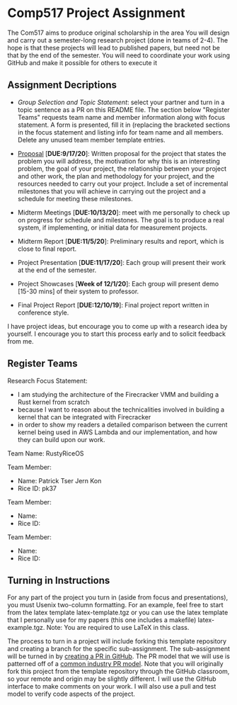 # Comp517 Project Assignment

The Com517 aims to produce original scholarship in the area
You will design and carry out a semester-long research
project (done in teams of 2-4). The hope is that these
projects will lead to published papers, but need not be that
by the end of the semester. You will need to coordinate your
work using GitHub and make it possible for others to execute
it

## Assignment Decriptions

-   *Group Selection and Topic Statement*: select your
    partner and turn in a topic sentence as a PR on this
    README file. The section below "Register Teams" requests
    team name and member information along with focus
    statement. A form is presented, fill it in (replacing
    the bracketed sections in the focus statement and
    listing info for team name and all members. Delete any
    unused team member template entries.

-   [Proposal](proposal/README.md) [**DUE:9/17/20**]:
    Written proposal for the project that states the problem
    you will address, the motivation for why this is an
    interesting problem, the goal of your project, the
    relationship between your project and other work, the
    plan and methodology for your project, and the resources
    needed to carry out your project. Include a set of
    incremental milestones that you will achieve in carrying
    out the project and a schedule for meeting these
    milestones.

-   Midterm Meetings [**DUE:10/13/20**]: meet with me
    personally to check up on progress for schedule and
    milestones. The goal is to produce a real system, if
    implementing, or initial data for measurement projects.

-   Midterm Report [**DUE:11/5/20**]: Preliminary results
    and report, which is close to final report.

-   Project Presentation [**DUE:11/17/20**]: Each group will
    present their work at the end of the semester.

-   Project Showcases [**Week of 12/1/20**]: Each group will
    present demo [15-30 mins] of their system to professor.

-   Final Project Report [**DUE:12/10/19**]: Final project
    report written in conference style.

I have project ideas, but encourage you to come up with a
research idea by yourself. I encourage you to start this
process early and to solicit feedback from me.

## Register Teams

Research Focus Statement: 

  - I am studying the architecture of the Firecracker VMM and building a Rust kernel from scratch
  - because I want to reason about the technicalities involved in building a kernel that can be integrated with Firecracker 
  - in order to show my readers a detailed comparison between the current kernel being used in AWS Lambda and our implementation, and how they can build upon our work. 

Team Name: RustyRiceOS

Team Member: 
  - Name: Patrick Tser Jern Kon
  - Rice ID: pk37

Team Member: 
  - Name: 
  - Rice ID:
  
Team Member: 
  - Name:
  - Rice ID:

## Turning in Instructions

For any part of the project you turn in (aside from focus
and presentations), you must Usenix two-column formatting.
For an example, feel free to start from the latex template
latex-template.tgz or you can use the latex template that I
personally use for my papers (this one includes a makefile)
latex-example.tgz.  Note: You are required to use LaTeX in
this class.

The process to turn in a project will include forking this
template repository and creating a branch for the specific
sub-assignment. The sub-assignment will be turned in by
[creating a PR in
GitHub](https://help.github.com/en/articles/creating-a-pull-request).
The PR model that we will use is patterned off of a [common
industry PR
model](https://gist.github.com/Chaser324/ce0505fbed06b947d962).
Note that you will originally fork this project from the
template repository through the GitHub classroom, so your
remote and origin may be slightly different. I will use the
GitHub interface to make comments on your work. I will also
use a pull and test model to verify code aspects of the
project.
